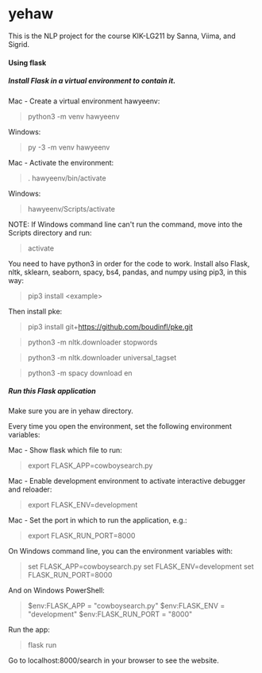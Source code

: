 # yehaw
This is the NLP project for the course KIK-LG211 by Sanna, Viima, and Sigrid. 


#### Using flask
##### Install Flask in a virtual environment to contain it.


Mac - Create a virtual environment hawyeenv:
> python3 -m venv hawyeenv


Windows:
>py -3 -m venv hawyeenv


Mac - Activate the environment:
>. hawyeenv/bin/activate


Windows:
>hawyeenv/Scripts/activate


NOTE: If Windows command line can't run the command, move into the Scripts directory and run:
>activate


You need to have python3 in order for the code to work. Install also Flask, nltk, sklearn, seaborn, spacy, bs4, pandas, and numpy using pip3, in this way:
>pip3 install \<example\>


Then install pke:

>pip3 install git+https://github.com/boudinfl/pke.git

>python3 -m nltk.downloader stopwords

>python3 -m nltk.downloader universal_tagset

>python3 -m spacy download en


##### Run this Flask application


Make sure you are in yehaw directory.


Every time you open the environment, set the following environment variables:


Mac - Show flask which file to run:
>export FLASK_APP=cowboysearch.py


Mac - Enable development environment to activate interactive debugger and reloader:
>export FLASK_ENV=development


Mac - Set the port in which to run the application, e.g.:
>export FLASK_RUN_PORT=8000


On Windows command line, you can the environment variables with:
>set FLASK_APP=cowboysearch.py
>set FLASK_ENV=development
>set FLASK_RUN_PORT=8000


And on Windows PowerShell:
>$env:FLASK_APP = "cowboysearch.py"
>$env:FLASK_ENV = "development"
>$env:FLASK_RUN_PORT = "8000"


Run the app:
>flask run


Go to localhost:8000/search in your browser to see the website.
